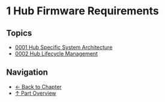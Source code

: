 # 1 Hub Firmware Requirements

## Topics

- [0001 Hub Specific System Architecture](0001-hub-specific-system-architecture.md)
- [0002 Hub Lifecycle Management](0002-hub-lifecycle-management.md)

## Navigation

- [← Back to Chapter](../README.md)
- [↑ Part Overview](../../README.md)
